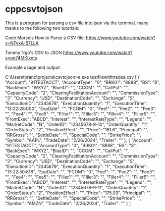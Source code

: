 # cppcsvtojson

This is a program for parsing a csv file into json via the terminal. many thanks to the following two tutorials:

Code Morsels How to Parse a CSV file:
https://www.youtube.com/watch?v=NFvxA-57LLA

Tommy Ngo's CSV to JSON
https://www.youtube.com/watch?v=on74MKlxnts

Example usage and output:

C:\Users\branc\projects\csvtojson>a.exe testfilewithtrades.csv
[
{
"Account": "91TESTACCT",
"AccountType": "0",
"BRK01": "8888",
"BS": "B",
"BackExec": "WXYZ",
"BlueID": "",
"CCOM": "",
"CallPut": "",
"CapacityCode": "2",
"ClearingFacilitationAccount": "",
"CommissionType": "3",
"Currency": "USD",
"DestinationCode": "",
"Exchange": "S",
"ExecutionID": "2345678",
"ExecutionQuantity": "1",
"ExecutionTime": "13:22:28:000",
"ExpDate": "",
"FCOM": "0",
"Fee1": "",
"Fee2": "",
"Fee3": "",
"Fee4": "",
"Fee5": "",
"Filler1": "",
"Filler3": "",
"Filler4": "",
"Filler5": "",
"FrontExec": "ABCD",
"Interest": "",
"InterestRateType": "",
"Legend": "",
"MarketCode": "N",
"OrderID": "12345678-9-10",
"OrderQuantity": "1",
"OrderStatus": "2",
"PositionEffect": "",
"Price": "181.6",
"Principal": "",
"RRGross": "",
"SettleDate": "",
"SpecialCode": "",
"StrikePrice": "",
"Symbol": "AAPL",
"TradeDate": "2/26/2024",
"Trailer": ""
},
{
"Account": "91TESTACCT",
"AccountType": "0",
"BRK01": "8888",
"BS": "S",
"BackExec": "WXYZ",
"BlueID": "",
"CCOM": "",
"CallPut": "",
"CapacityCode": "2",
"ClearingFacilitationAccount": "",
"CommissionType": "3",
"Currency": "USD",
"DestinationCode": "",
"Exchange": "S",
"ExecutionID": "2345679",
"ExecutionQuantity": "1",
"ExecutionTime": "13:22:50:818",
"ExpDate": "",
"FCOM": "0",
"Fee1": "",
"Fee2": "",
"Fee3": "",
"Fee4": "",
"Fee5": "",
"Filler1": "",
"Filler3": "",
"Filler4": "",
"Filler5": "",
"FrontExec": "ABCD",
"Interest": "",
"InterestRateType": "",
"Legend": "",
"MarketCode": "N",
"OrderID": "12345678-9-11",
"OrderQuantity": "1",
"OrderStatus": "2",
"PositionEffect": "",
"Price": "175.03",
"Principal": "",
"RRGross": "",
"SettleDate": "",
"SpecialCode": "",
"StrikePrice": "",
"Symbol": "AMZN",
"TradeDate": "2/26/2024",
"Trailer": ""
}
]
